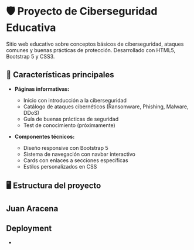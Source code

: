 # 🛡️ Proyecto de Ciberseguridad Educativa

Sitio web educativo sobre conceptos básicos de ciberseguridad, ataques comunes y buenas prácticas de protección. Desarrollado con HTML5, Bootstrap 5 y CSS3.

## 🚀 Características principales

- **Páginas informativas:**
  - Inicio con introducción a la ciberseguridad
  - Catálogo de ataques cibernéticos (Ransomware, Phishing, Malware, DDoS)
  - Guía de buenas prácticas de seguridad
  - Test de conocimiento (próximamente)

- **Componentes técnicos:**
  - Diseño responsive con Bootstrap 5
  - Sistema de navegación con navbar interactivo
  - Cards con enlaces a secciones específicas
  - Estilos personalizados en CSS

## 🖥️ Estructura del proyecto


## Juan Aracena




## Deployment


- 
 





